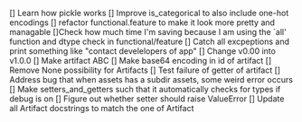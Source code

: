 [] Learn how pickle works
[] Improve is_categorical to also include one-hot encodings
[] refactor functional.feature to make it look more pretty and managable
[]Check how much time I'm saving because I am using the `all' function and dtype
check in functional/feature
[] Catch all excpeptions and print something like "contact develelopers of app"
[] Change v0.00 into v1.0.0
[] Make artifact ABC
[] Make base64 encoding in id of artifact
[] Remove None possibility for Artifacts
[] Test failure of getter of artifact
[] Address bug that when assets has a subdir assets, some weird error occurs
[] Make setters_and_getters such that it automatically checks for types if debug is on
[] Figure out whether setter should raise ValueError
[] Update all Artifact docstrings to match the one of Artifact


